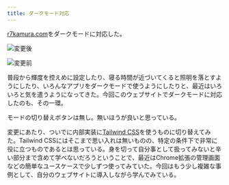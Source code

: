 ```yaml
---
title: ダークモード対応
---
```

[r7kamura.com](https://r7kamura.com/)をダークモードに対応した。

![](https://lh6.googleusercontent.com/HfZfT8WnnaGaKK7VRxLzCvv0VFnfjBiFt206XbVbWL-vty5d5GUk05Eekwnmou4GxwHVGdJMw8G-XGN1SxKhnH1KU8qd1L-bjzOdBEQMwd0rCZxfKW9phaBBHZ3D6ObYoITqEhAOYD5kH9X806wEYq9zXu60G7_KSDJ1gCLCBQmvOHRPSWGtbQTIacx6 "変更後")

![](https://lh6.googleusercontent.com/iNU0A3qbPLzgxGF-P9ALIo9n3WwqCxXEmGnvlFipkmwnM6jtUj1vt-Ir1lOdCGZ73sofpX5de2fBsv9pGYniUOCnWZT0uZaclXOWrtFsILSpzvr6CRrYAeWJBbJLTZ4vj5uObk6anN5RnqyCaOSbEi-Jx2H6ikxZKK9tRibXCK_p5n2-IpYO-UksY7m9 "変更前")

普段から輝度を控えめに設定したり、寝る時間が近づいてくると照明を落とすようにしたり、いろんなアプリをダークモードで使うようにしたりと、最近はいろいろと気を遣うようになってきた。今回このウェブサイトでダークモードに対応したのも、その一環。

モードの切り替えボタンは無し。無いほうが良いと思っている。

変更にあたり、ついでに内部実装に[Tailwind CSS](https://tailwindcss.com/)を使うものに切り替えてみた。Tailwind CSSにはそこまで思い入れは無いものの、特定の条件下で非常に役に立つものであるとは思っている。身を切って自分事として扱ってみないと辛い部分まで含めて学べないだろうということで、最近はChrome拡張の管理画面などの簡単なユースケースで少しずつ使ってみていた。今回はもう少し複雑な事例として、自分のウェブサイトに導入しながら学んでみている。
